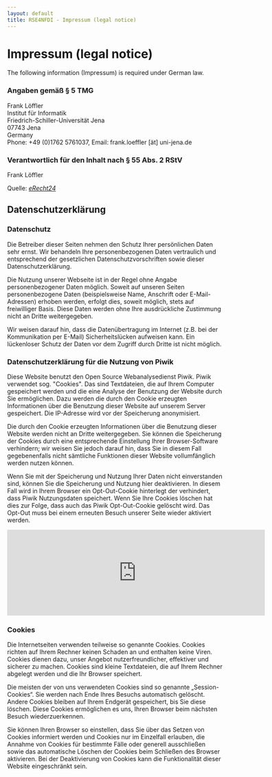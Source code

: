 ```yaml
---
layout: default
title: RSE4NFDI - Impressum (legal notice)
---
```


# Impressum (legal notice)

The following information (Impressum) is required under German law.

### Angaben gemäß § 5 TMG

Frank Löffler  
Institut für Informatik  
Friedrich-Schiller-Universität Jena  
07743 Jena  
Germany  
Phone: +49 (0)1762 5761037, Email: frank.loeffler [ät] uni-jena.de

### Verantwortlich für den Inhalt nach § 55 Abs. 2 RStV

Frank Löffler

Quelle: [*eRecht24*](https://www.e-recht24.de)

## Datenschutzerklärung

### Datenschutz 

Die Betreiber dieser Seiten nehmen den Schutz Ihrer persönlichen Daten sehr ernst. Wir behandeln Ihre personenbezogenen Daten vertraulich und entsprechend der gesetzlichen Datenschutzvorschriften sowie dieser Datenschutzerklärung.

Die Nutzung unserer Webseite ist in der Regel ohne Angabe personenbezogener Daten möglich. Soweit auf unseren Seiten personenbezogene Daten (beispielsweise Name, Anschrift oder E-Mail-Adressen) erhoben werden, erfolgt dies, soweit möglich, stets auf freiwilliger Basis. Diese Daten werden ohne Ihre ausdrückliche Zustimmung nicht an Dritte weitergegeben.

Wir weisen darauf hin, dass die Datenübertragung im Internet (z.B. bei der Kommunikation per E-Mail) Sicherheitslücken aufweisen kann. Ein lückenloser Schutz der Daten vor dem Zugriff durch Dritte ist nicht möglich.

### Datenschutzerklärung für die Nutzung von Piwik 

Diese Website benutzt den Open Source Webanalysedienst Piwik. Piwik verwendet sog. "Cookies". Das sind Textdateien, die auf Ihrem Computer gespeichert werden und die eine Analyse der Benutzung der Website durch Sie ermöglichen. Dazu werden die durch den Cookie erzeugten Informationen über die Benutzung dieser Website auf unserem Server gespeichert. Die IP-Adresse wird vor der Speicherung anonymisiert.

Die durch den Cookie erzeugten Informationen über die Benutzung dieser Website werden nicht an Dritte weitergegeben. Sie können die Speicherung der Cookies durch eine entsprechende Einstellung Ihrer Browser-Software verhindern; wir weisen Sie jedoch darauf hin, dass Sie in diesem Fall gegebenenfalls nicht sämtliche Funktionen dieser Website vollumfänglich werden nutzen können.

Wenn Sie mit der Speicherung und Nutzung Ihrer Daten nicht einverstanden sind, können Sie die Speicherung und Nutzung hier deaktivieren. In diesem Fall wird in Ihrem Browser ein Opt-Out-Cookie hinterlegt der verhindert, dass Piwik Nutzungsdaten speichert. Wenn Sie Ihre Cookies löschen hat dies zur Folge, dass auch das Piwik Opt-Out-Cookie gelöscht wird. Das Opt-Out muss bei einem erneuten Besuch unserer Seite wieder aktiviert werden.

<iframe style="border: 0; height: 200px; width: 600px;" src="http://umgebungsgedanken.momocat.de/piwik/index.php?module=CoreAdminHome&action=optOut&language=en"></iframe>
 

### Cookies 

Die Internetseiten verwenden teilweise so genannte Cookies. Cookies richten auf Ihrem Rechner keinen Schaden an und enthalten keine Viren. Cookies dienen dazu, unser Angebot nutzerfreundlicher, effektiver und sicherer zu machen. Cookies sind kleine Textdateien, die auf Ihrem Rechner abgelegt werden und die Ihr Browser speichert.

Die meisten der von uns verwendeten Cookies sind so genannte „Session-Cookies“. Sie werden nach Ende Ihres Besuchs automatisch gelöscht. Andere Cookies bleiben auf Ihrem Endgerät gespeichert, bis Sie diese löschen. Diese Cookies ermöglichen es uns, Ihren Browser beim nächsten Besuch wiederzuerkennen.

Sie können Ihren Browser so einstellen, dass Sie über das Setzen von Cookies informiert werden und Cookies nur im Einzelfall erlauben, die Annahme von Cookies für bestimmte Fälle oder generell ausschließen sowie das automatische Löschen der Cookies beim Schließen des Browser aktivieren. Bei der Deaktivierung von Cookies kann die Funktionalität dieser Website eingeschränkt sein.
 
